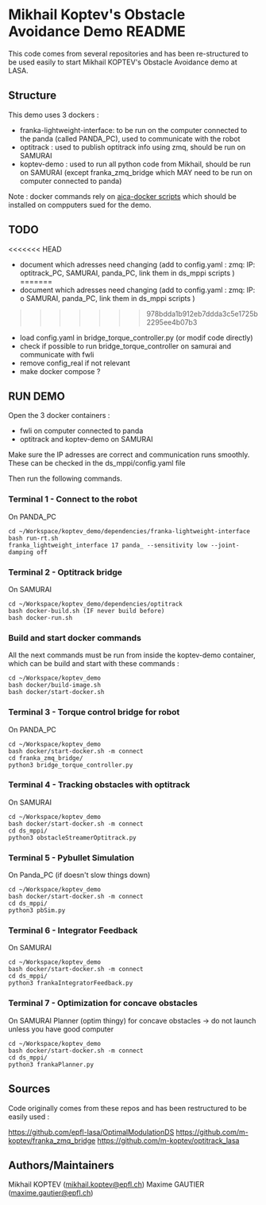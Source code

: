 # Mikhail Koptev's Obstacle Avoidance Demo README

This code comes from several repositories and has been re-structured to be used easily to start Mikhail KOPTEV's Obstacle Avoidance demo at LASA.

## Structure 
This demo uses 3 dockers :
- franka-lightweight-interface: to be run on the computer connected to the panda (called PANDA_PC), used to communicate with the robot
- optitrack : used to publish optitrack info using zmq, should be run on SAMURAI
- koptev-demo : used to run all python code from Mikhail, should be run on SAMURAI (except franka_zmq_bridge which MAY need to be run on computer connected to panda)

Note : docker commands rely on [aica-docker scripts](https://github.com/aica-technology/docker-images) which should be installed on compputers sued for the demo.

## TODO 
<<<<<<< HEAD
- document which adresses need changing (add to config.yaml : zmq: IP: optitrack_PC, SAMURAI, panda_PC, link them in ds_mppi scripts )
=======
- document which adresses need changing (add to config.yaml : zmq: IP: o SAMURAI, panda_PC, link them in ds_mppi scripts )
>>>>>>> 978bdda1b912eb7ddda3c5e1725b2295ee4b07b3
- load config.yaml in bridge_torque_controller.py (or modif code directly)
- check if possible to run bridge_torque_controller on samurai and communicate with fwli 
- remove config_real if not relevant
- make docker compose ?


## RUN DEMO

Open the 3 docker containers :
- fwli on computer connected to panda
- optitrack and koptev-demo on SAMURAI

Make sure the IP adresses are correct and communication runs smoothly. These can be checked in the ds_mppi/config.yaml file 

Then run the following commands.

### Terminal 1 - Connect to the robot
On PANDA_PC
```console
cd ~/Workspace/koptev_demo/dependencies/franka-lightweight-interface
bash run-rt.sh
franka_lightweight_interface 17 panda_ --sensitivity low --joint-damping off
```

### Terminal 2 - Optitrack bridge
On SAMURAI
```console
cd ~/Workspace/koptev_demo/dependencies/optitrack
bash docker-build.sh (IF never build before)
bash docker-run.sh
```

### Build and start docker commands
All the next commands must be run from inside the koptev-demo container, which can be build and start with these commands :
```console
cd ~/Workspace/koptev_demo
bash docker/build-image.sh
bash docker/start-docker.sh
```

### Terminal 3 - Torque control bridge for robot
On PANDA_PC
```console
cd ~/Workspace/koptev_demo
bash docker/start-docker.sh -m connect
cd franka_zmq_bridge/
python3 bridge_torque_controller.py
```

### Terminal 4 - Tracking obstacles with optitrack
On SAMURAI
```console
cd ~/Workspace/koptev_demo
bash docker/start-docker.sh -m connect
cd ds_mppi/
python3 obstacleStreamerOptitrack.py
```
### Terminal 5 - Pybullet Simulation
On Panda_PC (if doesn't slow things down)
```console
cd ~/Workspace/koptev_demo
bash docker/start-docker.sh -m connect
cd ds_mppi/
python3 pbSim.py
```

### Terminal 6 - Integrator Feedback
On SAMURAI
```console
cd ~/Workspace/koptev_demo
bash docker/start-docker.sh -m connect
cd ds_mppi/
python3 frankaIntegratorFeedback.py
```

### Terminal 7 - Optimization for concave obstacles 
On SAMURAI
Planner (optim thingy) for concave obstacles -> do not launch unless you have good computer
```console
cd ~/Workspace/koptev_demo
bash docker/start-docker.sh -m connect
cd ds_mppi/
python3 frankaPlanner.py
```

## Sources 
Code originally comes from these repos and has been restructured to be easily used : 

https://github.com/epfl-lasa/OptimalModulationDS
https://github.com/m-koptev/franka_zmq_bridge
https://github.com/m-koptev/optitrack_lasa


## Authors/Maintainers

Mikhail KOPTEV (mikhail.koptev@epfl.ch)
Maxime GAUTIER (maxime.gautier@epfl.ch)
